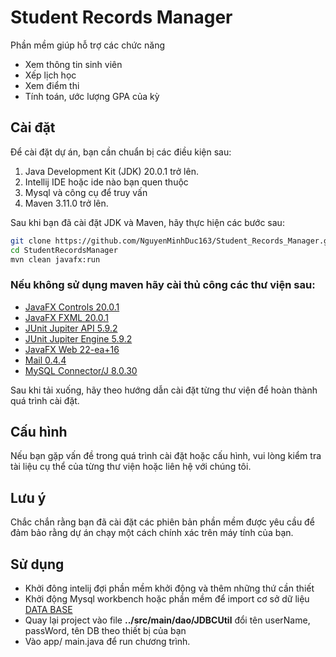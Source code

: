 # Student Records Manager

Phần mềm giúp hỗ trợ các chức năng
- Xem thông tin sinh viên
- Xếp lịch học
- Xem điểm thi
- Tính toán, ước lượng GPA của kỳ

## Cài đặt

Để cài đặt dự án, bạn cần chuẩn bị các điều kiện sau:

1. Java Development Kit (JDK) 20.0.1 trở lên.
2. Intellij IDE hoặc ide nào bạn quen thuộc
3. Mysql và công cụ để truy vấn
4. Maven 3.11.0 trở lên.


Sau khi bạn đã cài đặt JDK và Maven, hãy thực hiện các bước sau:

```sh
git clone https://github.com/NguyenMinhDuc163/Student_Records_Manager.git
cd StudentRecordsManager
mvn clean javafx:run
```
### Nếu không sử dụng maven hãy cài thủ công các thư viện sau:
- [JavaFX Controls 20.0.1](https://mvnrepository.com/artifact/org.openjfx/javafx-controls/20.0.1)
- [JavaFX FXML 20.0.1](https://mvnrepository.com/artifact/org.openjfx/javafx-fxml/20.0.1)
- [JUnit Jupiter API 5.9.2](https://mvnrepository.com/artifact/org.junit.jupiter/junit-jupiter-api/5.9.2)
- [JUnit Jupiter Engine 5.9.2](https://mvnrepository.com/artifact/org.junit.jupiter/junit-jupiter-engine/5.9.2)
- [JavaFX Web 22-ea+16](https://mvnrepository.com/artifact/org.openjfx/javafx-web/22-ea+16)
- [Mail 0.4.4](https://mvnrepository.com/artifact/org.libj/mail/0.4.4)
- [MySQL Connector/J 8.0.30](https://mvnrepository.com/artifact/mysql/mysql-connector-java/8.0.30)

Sau khi tải xuống, hãy theo hướng dẫn cài đặt từng thư viện để hoàn thành quá trình cài đặt.
## Cấu hình

Nếu bạn gặp vấn đề trong quá trình cài đặt hoặc cấu hình, vui lòng kiểm tra tài liệu cụ thể của từng thư viện hoặc liên hệ với chúng tôi.

## Lưu ý

Chắc chắn rằng bạn đã cài đặt các phiên bản phần mềm được yêu cầu để đảm bảo rằng dự án chạy một cách chính xác trên máy tính của bạn.

## Sử dụng
- Khởi đông intelij đợi phần mềm khởi động và thêm những thứ cần thiết
- Khởi động Mysql workbench hoặc phần mềm để import cơ sở dữ liệu [DATA BASE](https://drive.google.com/file/d/1J60Tbg4qLQOZn8XsJx5OjPQd_BrbSldM/view?usp=sharing)
- Quay lại project vào file **../src/main/dao/JDBCUtil** đổi tên userName, passWord, tên DB theo thiết bị của bạn
- Vào app/ main.java để run chương trình.
